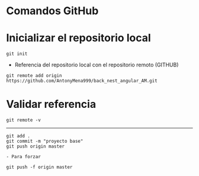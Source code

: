 # Comandos GitHub

# Inicializar el repositorio local
```
git init
```
- Referencia del repositorio local con el repositorio remoto (GITHUB)
````
git remote add origin https://github.com/AntonyMena999/back_nest_angular_AM.git
````

# Validar referencia
````
git remote -v
````
--------------------
```
git add .
git commit -m "proyecto base"
git push origin master
```
```
- Para forzar

git push -f origin master
```